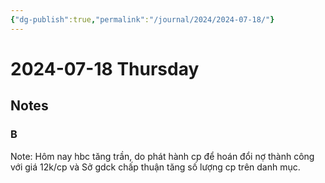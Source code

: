 ```yaml
---
{"dg-publish":true,"permalink":"/journal/2024/2024-07-18/"}
---
```


# 2024-07-18 Thursday

## Notes

### B

Note: Hôm nay hbc tăng trần, do phát hành cp để hoán đổi nợ thành công với giá 12k/cp và Sở gdck chấp thuận tăng số lượng cp trên danh mục.
